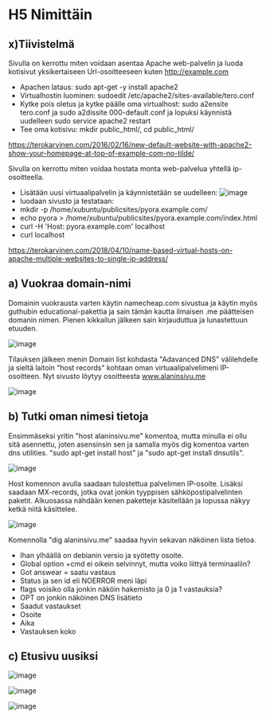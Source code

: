 # H5 Nimittäin

## x)Tiivistelmä

Sivulla on kerrottu miten voidaan asentaa Apache web-palvelin ja luoda kotisivut yksikertaiseen Url-osoitteeseen kuten http://example.com

* Apachen lataus: sudo apt-get -y install apache2
* Virtualhostin luominen: sudoedit /etc/apache2/sites-available/tero.conf
* Kytke pois oletus ja kytke päälle oma virtualhost: sudo a2ensite tero.conf ja sudo a2dissite 000-default.conf ja lopuksi käynnistä uudelleen sudo service apache2 restart
* Tee oma kotisivu: mkdir public_html/, cd public_html/

https://terokarvinen.com/2016/02/16/new-default-website-with-apache2-show-your-homepage-at-top-of-example-com-no-tilde/

Sivulla on kerrottu miten voidaa hostata monta web-palvelua yhtellä ip-osoitteella.

* Lisätään uusi virtuaalipalvelin ja käynnistetään se uudelleen: ![image](https://github.com/bgx088/linux-kurssi/assets/143337810/fdc557d6-ef60-45ea-ab56-ea3fb3c88d3d)
* luodaan sivusto ja testataan:
*  mkdir -p /home/xubuntu/publicsites/pyora.example.com/
*  echo pyora > /home/xubuntu/publicsites/pyora.example.com/index.html
*  curl -H 'Host: pyora.example.com' localhost
*  curl localhost

 https://terokarvinen.com/2018/04/10/name-based-virtual-hosts-on-apache-multiple-websites-to-single-ip-address/

## a) Vuokraa domain-nimi

Domainin vuokrausta varten käytin namecheap.com sivustua ja käytin myös guthubin educational-pakettia ja sain tämän kautta ilmaisen .me päätteisen domanin nimen. Pienen kikkailun jälkeen sain kirjauduttua ja lunastettuun etuuden. 

![image](https://github.com/bgx088/linux-kurssi/assets/143337810/fb34e2aa-05b6-4f62-b365-748aa54819fd)

Tilauksen jälkeen menin Domain list kohdasta "Adavanced DNS" välilehdelle ja sieltä laitoin "host records" kohtaan oman virtuaalipalvelimeni IP-osoitteen. Nyt sivusto löytyy osoitteesta www.alaninsivu.me

![image](https://github.com/bgx088/linux-kurssi/assets/143337810/8ea49fc3-0998-419d-a73f-e7a10b38f833)

## b) Tutki oman nimesi tietoja

Ensimmäseksi yritin "host alaninsivu.me" komentoa, mutta minulla ei ollu sitä asennettu, joten asensinsin sen ja samalla myös dig komentoa varten dns utilities. "sudo apt-get install host" ja "sudo apt-get install dnsutils".

![image](https://github.com/bgx088/linux-kurssi/assets/143337810/06e5b23f-3c08-4e75-8914-ba0f0522ded5)

Host komennon avulla saadaan tulostettua palvelimen IP-osoite. Lisäksi saadaan MX-records, jotka ovat jonkin tyyppisen sähköpostipalvelinten paketit. Alkuosassa nähdään kenen paketteje käsitellään ja lopussa näkyy ketkä niitä käsittelee.

![image](https://github.com/bgx088/linux-kurssi/assets/143337810/79ef0da5-824c-4ff5-97ba-116cbcc21a55)

Komennolla "dig alaninsivu.me" saadaa hyvin sekavan näköinen lista tietoa. 
* Ihan ylhäällä on debianin versio ja syötetty osoite.
* Global option +cmd ei oikein selvinnyt, mutta voiko liittyä terminaaliin?
* Got answear = saatu vastaus
* Status ja sen id eli NOERROR meni läpi
* flags voisiko olla jonkin näköin hakemisto ja 0 ja 1 vastauksia?
* OPT on jonkin näköinen DNS lisätieto
* Saadut vastaukset
* Osoite
* Aika
* Vastauksen koko

## c) Etusivu uusiksi

![image](https://github.com/bgx088/linux-kurssi/assets/143337810/40ab53ca-440a-41d2-b93d-cc13eea91f66)

![image](https://github.com/bgx088/linux-kurssi/assets/143337810/82533b97-273e-4eb6-ad0f-4827e6134d6a)

![image](https://github.com/bgx088/linux-kurssi/assets/143337810/76419449-af70-4f14-aff2-c13d539213f6)

